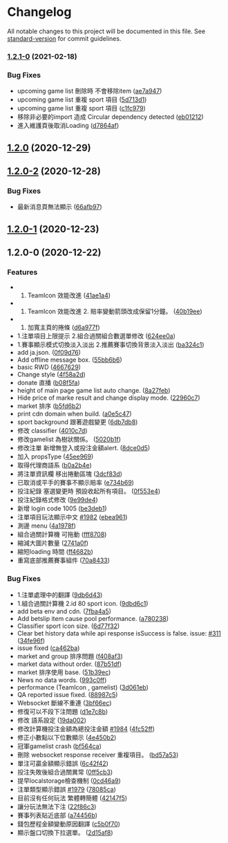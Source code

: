 # Changelog

All notable changes to this project will be documented in this file. See [standard-version](https://github.com/conventional-changelog/standard-version) for commit guidelines.

### [1.2.1-0](https://bitbucket.org/yd_rd2/esports-pc/compare/v1.2.0...v1.2.1-0) (2021-02-18)


### Bug Fixes

* upcoming game list 刪除時 不會移除item ([ae7a947](https://bitbucket.org/yd_rd2/esports-pc/commit/ae7a947613c763b4eecb96f6437c8dbe75992d52))
* upcoming game list 重複 sport 項目 ([5d713d1](https://bitbucket.org/yd_rd2/esports-pc/commit/5d713d18d66cb1e07df8b925da2f3a11e430db53))
* upcoming game list 重複 sport 項目 ([c1fc979](https://bitbucket.org/yd_rd2/esports-pc/commit/c1fc979c5bef1842e9bfb25ea3cc23ead3b3eed8))
* 移除非必要的import 造成 Circular dependency detected ([eb01212](https://bitbucket.org/yd_rd2/esports-pc/commit/eb0121278228fbd4a3f5631071e1e50fc5e56337))
* 進入維護頁後取消Loading ([d7864af](https://bitbucket.org/yd_rd2/esports-pc/commit/d7864afad79a964f0e3cd759d1023afb8c3d3974))

## [1.2.0](https://bitbucket.org/yd_rd2/esports-pc/compare/v1.2.0-2...v1.2.0) (2020-12-29)

## [1.2.0-2](https://bitbucket.org/yd_rd2/esports-pc/compare/v1.2.0-1...v1.2.0-2) (2020-12-28)


### Bug Fixes

* 最新消息頁無法顯示 ([66afb97](https://bitbucket.org/yd_rd2/esports-pc/commit/66afb978b8096240fc9e39683555fbc6e1468fca))

## [1.2.0-1](https://bitbucket.org/yd_rd2/esports-pc/compare/v1.2.0-0...v1.2.0-1) (2020-12-23)

## 1.2.0-0 (2020-12-22)


### Features

* 1. TeamIcon 效能改進 ([41ae1a4](https://bitbucket.org/yd_rd2/esports-pc/commit/41ae1a4abd03e34901ffa1da38e3ebd9f0bd9109))
* 1. TeamIcon 效能改進 2. 賠率變動箭頭改成保留1分鐘。 ([40b19ee](https://bitbucket.org/yd_rd2/esports-pc/commit/40b19eea0d8c67a1c63733d2f28306173a272340))
* 1. 加寬主頁的捲條 ([d6a977f](https://bitbucket.org/yd_rd2/esports-pc/commit/d6a977f79dda6274a7a6844c670ca649b7254977))
* 1.注單項目上限提示 2.組合過關組合數選單修改 ([624ee0a](https://bitbucket.org/yd_rd2/esports-pc/commit/624ee0a684ca3ac144b2e15ed1d815de3c518e32))
* 1.賽事顯示模式切換淡入淡出 2.推薦賽事切換背景淡入淡出 ([ba324c1](https://bitbucket.org/yd_rd2/esports-pc/commit/ba324c195dc8cc59ed95512f77616df859d90942))
* add ja.json. ([0f09d76](https://bitbucket.org/yd_rd2/esports-pc/commit/0f09d766f52f2e0d44111ebe2c44c9b921739157))
* Add offline message box. ([55bb6b6](https://bitbucket.org/yd_rd2/esports-pc/commit/55bb6b619a473ec2a85c2f2d46cf198a0176e79b))
* basic RWD ([4667629](https://bitbucket.org/yd_rd2/esports-pc/commit/4667629ec00454ff4dcb7f9339f267c3d99a9590))
* Change style ([4f58a2d](https://bitbucket.org/yd_rd2/esports-pc/commit/4f58a2d592c824c296a8bd1c91e7d573e885bc91))
* donate 直播 ([b08f5fa](https://bitbucket.org/yd_rd2/esports-pc/commit/b08f5fa3e24a8dea578ca79349f6ddc83be4e49a))
* height of main page game list auto change. ([8a27feb](https://bitbucket.org/yd_rd2/esports-pc/commit/8a27feb5d151f65488e1c5296ad31384f86c60f0))
* Hide price of  marke result and change display mode. ([22960c7](https://bitbucket.org/yd_rd2/esports-pc/commit/22960c7876bc118ba034cffa016b36899267d17b))
* market 排序 ([b5fd6b2](https://bitbucket.org/yd_rd2/esports-pc/commit/b5fd6b232115e546d4aa895356c5cd3e53e7cd40))
* print cdn domain when build. ([a0e5c47](https://bitbucket.org/yd_rd2/esports-pc/commit/a0e5c47a611d4ef724e2472884a04a4f84a6317b))
* sport background 跟著遊戲變更 ([6db7db8](https://bitbucket.org/yd_rd2/esports-pc/commit/6db7db8881d03de35887a92f921cc29c92e5dba9))
* 修改 classifier ([4010c7d](https://bitbucket.org/yd_rd2/esports-pc/commit/4010c7d76edbae0e13f740986d5c94f27143e2e6))
* 修改gamelist 為樹狀關係。 ([5020b1f](https://bitbucket.org/yd_rd2/esports-pc/commit/5020b1fb7b1f8c984d56cd955fb0244633e91ae4))
* 修改注單 新增無登入或投注金額alert. ([8dce0d5](https://bitbucket.org/yd_rd2/esports-pc/commit/8dce0d5b2f17eaaffda92f1b05ef6117a1814c48))
* 加入 propsType ([45ee969](https://bitbucket.org/yd_rd2/esports-pc/commit/45ee9698af954b11c4104f6ae8f284acd6cf026e))
* 取得代理商語系 ([b0a2b4e](https://bitbucket.org/yd_rd2/esports-pc/commit/b0a2b4ee8909063702b840b39dd917955802bbd9))
* 將注單資訊欄 移出捲動區塊 ([3dcf83d](https://bitbucket.org/yd_rd2/esports-pc/commit/3dcf83d4d09b040b6be5b0ebf84cfeb564904af0))
* 已取消或平手的賽事不顯示賠率 ([e734b69](https://bitbucket.org/yd_rd2/esports-pc/commit/e734b69e72a67cf513ef1969635d327840dc3878))
* 投注紀錄 塞選變更時 預設收起所有項目。 ([0f553e4](https://bitbucket.org/yd_rd2/esports-pc/commit/0f553e485d06f9bd75577b3ef3ec1c7ad983da08))
* 投注紀錄格式修改 ([9e99de4](https://bitbucket.org/yd_rd2/esports-pc/commit/9e99de45852d356644a3d0939310c1fe11bd14b2))
* 新增 login code 1005 ([be3deb1](https://bitbucket.org/yd_rd2/esports-pc/commit/be3deb1eedb3075945b71ff57557fcd1752f504d))
* 注單項目玩法顯示中文 [#1982](https://bitbucket.org/yd_rd2/esports-pc/issues/1982) ([ebea961](https://bitbucket.org/yd_rd2/esports-pc/commit/ebea961d4bb71eb359fbf409e73388ce86d550e8))
* 測邊 menu ([4a1978f](https://bitbucket.org/yd_rd2/esports-pc/commit/4a1978f3e6ba9f0c73546d9c8e749b5e3e6554ac))
* 組合過關計算機 可拖動 ([fff8708](https://bitbucket.org/yd_rd2/esports-pc/commit/fff8708a64f6bf0937a241974f7ee0fb9de913bb))
* 縮減大圖片數量 ([2741a0f](https://bitbucket.org/yd_rd2/esports-pc/commit/2741a0f76607f5250a4f84bc3493393c381accde))
* 縮短loading 時間 ([ff4682b](https://bitbucket.org/yd_rd2/esports-pc/commit/ff4682ba5571a094ddbff27c6d5a4c02b0be066e))
* 重寫底部推薦賽事組件 ([70a8433](https://bitbucket.org/yd_rd2/esports-pc/commit/70a843364f613f7f960ffdc681fd5d72dd557f3b))


### Bug Fixes

* 1.注單處理中的翻譯 ([9db6d43](https://bitbucket.org/yd_rd2/esports-pc/commit/9db6d439b481d26aa0891cc5b1eaa5dd67d85be3))
* 1.組合過關計算機 2.id 80 sport icon. ([9dbd6c1](https://bitbucket.org/yd_rd2/esports-pc/commit/9dbd6c1466b43298bd2d8826aba05cb658c90492))
* add beta env and cdn. ([7fba4a5](https://bitbucket.org/yd_rd2/esports-pc/commit/7fba4a5056fa556af59a276459dd141c01312c8c))
* Add betslip item cause pool performance. ([a780238](https://bitbucket.org/yd_rd2/esports-pc/commit/a780238057ebb0f1d0dd60a78eef32d70b5c49e4))
* Classifier sport icon size. ([6d77f32](https://bitbucket.org/yd_rd2/esports-pc/commit/6d77f3260030d94c4eb02356adc246ce9fbb4a70))
* Clear bet history data while api response isSuccess is false. issue: [#311](https://bitbucket.org/yd_rd2/esports-pc/issues/311) ([34fe96f](https://bitbucket.org/yd_rd2/esports-pc/commit/34fe96f3e8ed1b754d8c9b02ef06d40e4b1676a9))
* issue fixed ([ca462ba](https://bitbucket.org/yd_rd2/esports-pc/commit/ca462ba6c775cabc3fa380171b92367d41ea346b))
* market and group 排序問題 ([f408af3](https://bitbucket.org/yd_rd2/esports-pc/commit/f408af3274530835475741f579b6b196d1be63a1))
* market data without order. ([87b51df](https://bitbucket.org/yd_rd2/esports-pc/commit/87b51df36ab523f2f91d20e82ba6aac791c1c066))
* market 排序使用 base. ([51b39ec](https://bitbucket.org/yd_rd2/esports-pc/commit/51b39ecc7a157908cdbd20bec47ca1e02631d385))
* News no data words. ([993c0ff](https://bitbucket.org/yd_rd2/esports-pc/commit/993c0ff20789b4e6f888085d6cdd7964bc186652))
* performance (TeamIcon , gamelist) ([3d061eb](https://bitbucket.org/yd_rd2/esports-pc/commit/3d061eb676be3875dfa18a2affa57dd83a939053))
* QA reported issue fixed. ([88987c5](https://bitbucket.org/yd_rd2/esports-pc/commit/88987c5cda5cd16a392cc2b2847393afafa3804f))
* Websocket 斷線不重連 ([3bf66ec](https://bitbucket.org/yd_rd2/esports-pc/commit/3bf66ec79d59793712835de02362958edf601a8f))
* 修復可以不段下注問題 ([d1e7c8b](https://bitbucket.org/yd_rd2/esports-pc/commit/d1e7c8b5096ff84c981fab8c465922e02fbfc701))
* 修改 語系設定 ([19da002](https://bitbucket.org/yd_rd2/esports-pc/commit/19da002da228d74001a039561d7c07f659321e77))
* 修改計算機投注金額為總投注金額 [#1984](https://bitbucket.org/yd_rd2/esports-pc/issues/1984) ([4fc52ff](https://bitbucket.org/yd_rd2/esports-pc/commit/4fc52ff16884ccce07c80a1280804641d4ab2497))
* 修正小數點以下位數顯示 ([4e450b2](https://bitbucket.org/yd_rd2/esports-pc/commit/4e450b2f6725173246f1f2f609ef0881b5b07286))
* 冠軍gamelist crash ([bf564ca](https://bitbucket.org/yd_rd2/esports-pc/commit/bf564ca46e9d46f4f3f7a104471fd9195e5394b2))
* 刪除 websocket response receiver 重複項目。 ([bd57a53](https://bitbucket.org/yd_rd2/esports-pc/commit/bd57a53066224ecd5c97ea4ad8998b883b7a2697))
* 單注可贏金額顯示錯誤 ([6c42f42](https://bitbucket.org/yd_rd2/esports-pc/commit/6c42f4265d626c767607e12f793c0f5999aa00df))
* 投注失敗後組合過關異常 ([0ff5cb3](https://bitbucket.org/yd_rd2/esports-pc/commit/0ff5cb32042c7d3a259b50c29e89d121b77b2127))
* 提早localstorage檢查機制 ([0cd46a9](https://bitbucket.org/yd_rd2/esports-pc/commit/0cd46a9b0d362683aa8e9e17a8428ca787b57fed))
* 注單類型顯示錯誤 [#1979](https://bitbucket.org/yd_rd2/esports-pc/issues/1979) ([78085ca](https://bitbucket.org/yd_rd2/esports-pc/commit/78085cac45401c82a1cf756df449ca4f9ebddfad))
* 目前沒有任何玩法 繁體轉簡體 ([42147f5](https://bitbucket.org/yd_rd2/esports-pc/commit/42147f5183139eac037bbf260f9e28cb83bf4663))
* 讓分玩法無法下注 ([22f86c3](https://bitbucket.org/yd_rd2/esports-pc/commit/22f86c3bf66d98700a5173af787094b804e5a3c0))
* 賽事列表貼近底部 ([a74456b](https://bitbucket.org/yd_rd2/esports-pc/commit/a74456bac41330e328eb9bd768a8013ac1d69142))
* 錢包歷程金額變動原因翻譯 ([c5b0f70](https://bitbucket.org/yd_rd2/esports-pc/commit/c5b0f708d16f62842a169fc8ed03adde1cc02c1f))
* 顯示盤口切換下拉選單。 ([2d15af8](https://bitbucket.org/yd_rd2/esports-pc/commit/2d15af89f52c5dcf1d1f2b2dc3b738c0a091677d))
